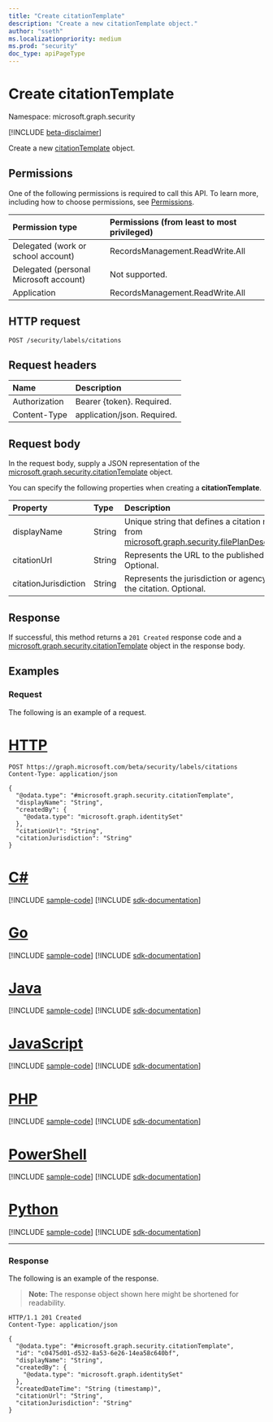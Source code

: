 ```yaml
---
title: "Create citationTemplate"
description: "Create a new citationTemplate object."
author: "sseth"
ms.localizationpriority: medium
ms.prod: "security"
doc_type: apiPageType
---
```


# Create citationTemplate
Namespace: microsoft.graph.security

[!INCLUDE [beta-disclaimer](../../includes/beta-disclaimer.md)]

Create a new [citationTemplate](../resources/security-citationtemplate.md) object.

## Permissions
One of the following permissions is required to call this API. To learn more, including how to choose permissions, see [Permissions](/graph/permissions-reference).

|Permission type|Permissions (from least to most privileged)|
|:---|:---|
|Delegated (work or school account)|RecordsManagement.ReadWrite.All|
|Delegated (personal Microsoft account)|Not supported.|
|Application|RecordsManagement.ReadWrite.All|

## HTTP request

<!-- {
  "blockType": "ignored"
}
-->
``` http
POST /security/labels/citations
```

## Request headers
|Name|Description|
|:---|:---|
|Authorization|Bearer {token}. Required.|
|Content-Type|application/json. Required.|

## Request body
In the request body, supply a JSON representation of the [microsoft.graph.security.citationTemplate](../resources/security-citationtemplate.md) object.

You can specify the following properties when creating a **citationTemplate**.

|Property|Type|Description|
|:---|:---|:---|
|displayName|String|Unique string that defines a citation name. Inherited from [microsoft.graph.security.filePlanDescriptorTemplate](../resources/security-fileplandescriptor.md).|
|citationUrl|String|Represents the URL to the published citation. Optional.|
|citationJurisdiction|String|Represents the jurisdiction or agency that published the citation. Optional.|


## Response

If successful, this method returns a `201 Created` response code and a [microsoft.graph.security.citationTemplate](../resources/security-citationtemplate.md) object in the response body.

## Examples

### Request
The following is an example of a request.
# [HTTP](#tab/http)
<!-- {
  "blockType": "request",
  "name": "create_citationtemplate_from_"
}
-->
``` http
POST https://graph.microsoft.com/beta/security/labels/citations
Content-Type: application/json

{
  "@odata.type": "#microsoft.graph.security.citationTemplate",
  "displayName": "String",
  "createdBy": {
    "@odata.type": "microsoft.graph.identitySet"
  },
  "citationUrl": "String",
  "citationJurisdiction": "String"
}
```

# [C#](#tab/csharp)
[!INCLUDE [sample-code](../includes/snippets/csharp/create-citationtemplate-from--csharp-snippets.md)]
[!INCLUDE [sdk-documentation](../includes/snippets/snippets-sdk-documentation-link.md)]

# [Go](#tab/go)
[!INCLUDE [sample-code](../includes/snippets/go/create-citationtemplate-from--go-snippets.md)]
[!INCLUDE [sdk-documentation](../includes/snippets/snippets-sdk-documentation-link.md)]

# [Java](#tab/java)
[!INCLUDE [sample-code](../includes/snippets/java/create-citationtemplate-from--java-snippets.md)]
[!INCLUDE [sdk-documentation](../includes/snippets/snippets-sdk-documentation-link.md)]

# [JavaScript](#tab/javascript)
[!INCLUDE [sample-code](../includes/snippets/javascript/create-citationtemplate-from--javascript-snippets.md)]
[!INCLUDE [sdk-documentation](../includes/snippets/snippets-sdk-documentation-link.md)]

# [PHP](#tab/php)
[!INCLUDE [sample-code](../includes/snippets/php/create-citationtemplate-from--php-snippets.md)]
[!INCLUDE [sdk-documentation](../includes/snippets/snippets-sdk-documentation-link.md)]

# [PowerShell](#tab/powershell)
[!INCLUDE [sample-code](../includes/snippets/powershell/create-citationtemplate-from--powershell-snippets.md)]
[!INCLUDE [sdk-documentation](../includes/snippets/snippets-sdk-documentation-link.md)]

# [Python](#tab/python)
[!INCLUDE [sample-code](../includes/snippets/python/create-citationtemplate-from--python-snippets.md)]
[!INCLUDE [sdk-documentation](../includes/snippets/snippets-sdk-documentation-link.md)]

---

### Response
The following is an example of the response.
>**Note:** The response object shown here might be shortened for readability.
<!-- {
  "blockType": "response",
  "truncated": true,
  "@odata.type": "microsoft.graph.security.citationTemplate"
}
-->
``` http
HTTP/1.1 201 Created
Content-Type: application/json

{
  "@odata.type": "#microsoft.graph.security.citationTemplate",
  "id": "c0475d01-d532-8a53-6e26-14ea58c640bf",
  "displayName": "String",
  "createdBy": {
    "@odata.type": "microsoft.graph.identitySet"
  },
  "createdDateTime": "String (timestamp)",
  "citationUrl": "String",
  "citationJurisdiction": "String"
}
```

